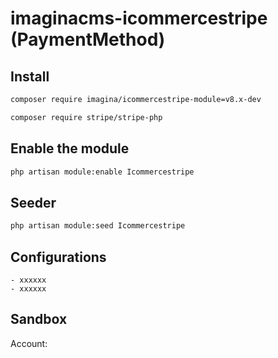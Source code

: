 # imaginacms-icommercestripe (PaymentMethod)

## Install
```bash
composer require imagina/icommercestripe-module=v8.x-dev
```
```bash
composer require stripe/stripe-php
```

## Enable the module
```bash
php artisan module:enable Icommercestripe
```

## Seeder

```bash
php artisan module:seed Icommercestripe
```

## Configurations
	- xxxxxx 
    - xxxxxx

## Sandbox
Account:
